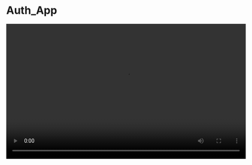 # Auth_App
<video width="640" height="360" controls>
  <source src="./2.mp4" type="video/mp4">
</video>
